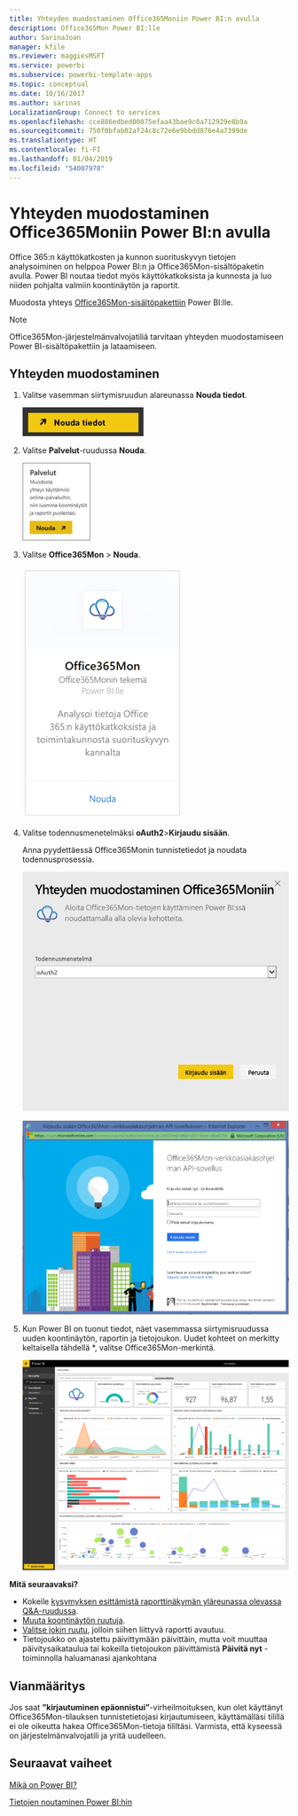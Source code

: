 ```yaml
---
title: Yhteyden muodostaminen Office365Moniin Power BI:n avulla
description: Office365Mon Power BI:lle
author: SarinaJoan
manager: kfile
ms.reviewer: maggiesMSFT
ms.service: powerbi
ms.subservice: powerbi-template-apps
ms.topic: conceptual
ms.date: 10/16/2017
ms.author: sarinas
LocalizationGroup: Connect to services
ms.openlocfilehash: cce886edbed00075efaa43bae9c8a712929e8b9a
ms.sourcegitcommit: 750f0bfab02af24c8c72e6e9bbdd876e4a7399de
ms.translationtype: HT
ms.contentlocale: fi-FI
ms.lasthandoff: 01/04/2019
ms.locfileid: "54007978"
---
```

# <a name="connect-to-office365mon-with-power-bi"></a>Yhteyden muodostaminen Office365Moniin Power BI:n avulla
Office 365:n käyttökatkosten ja kunnon suorituskyvyn tietojen analysoiminen on helppoa Power BI:n ja Office365Mon-sisältöpaketin avulla. Power BI noutaa tiedot myös käyttökatkoksista ja kunnosta ja luo niiden pohjalta valmiin koontinäytön ja raportit.

Muodosta yhteys [Office365Mon-sisältöpakettiin](https://app.powerbi.com/groups/me/getdata/services/office365mon) Power BI:lle.

>[!NOTE]
>Office365Mon-järjestelmänvalvojatiliä tarvitaan yhteyden muodostamiseen Power BI-sisältöpakettiin ja lataamiseen.

## <a name="how-to-connect"></a>Yhteyden muodostaminen
1. Valitse vasemman siirtymisruudun alareunassa **Nouda tiedot**.
   
   ![](media/service-connect-to-office365mon/pbi_getdata.png)
2. Valitse **Palvelut**-ruudussa **Nouda**.
   
   ![](media/service-connect-to-office365mon/pbi_getservices.png) 
3. Valitse **Office365Mon** \> **Nouda**.
   
   ![](media/service-connect-to-office365mon/o365mon.png)
4. Valitse todennusmenetelmäksi **oAuth2**\>**Kirjaudu sisään**.
   
   Anna pyydettäessä Office365Monin tunnistetiedot ja noudata todennusprosessia.
   
   ![](media/service-connect-to-office365mon/creds.png)
   
   ![](media/service-connect-to-office365mon/creds2.png)
5. Kun Power BI on tuonut tiedot, näet vasemmassa siirtymisruudussa uuden koontinäytön, raportin ja tietojoukon. Uudet kohteet on merkitty keltaisella tähdellä \*, valitse Office365Mon-merkintä.
   
   ![](media/service-connect-to-office365mon/dashboard4.png)

**Mitä seuraavaksi?**

* Kokeile [kysymyksen esittämistä raporttinäkymän yläreunassa olevassa Q&A-ruudussa](consumer/end-user-q-and-a.md).
* [Muuta koontinäytön ruutuja](service-dashboard-edit-tile.md).
* [Valitse jokin ruutu](consumer/end-user-tiles.md), jolloin siihen liittyvä raportti avautuu.
* Tietojoukko on ajastettu päivittymään päivittäin, mutta voit muuttaa päivitysaikataulua tai kokeilla tietojoukon päivittämistä **Päivitä nyt** -toiminnolla haluamanasi ajankohtana

## <a name="troubleshooting"></a>Vianmääritys
Jos saat  **”kirjautuminen epäonnistui”**-virheilmoituksen, kun olet käyttänyt Office365Mon-tilauksen tunnistetietojasi kirjautumiseen, käyttämälläsi tilillä ei ole oikeutta hakea Office365Mon-tietoja tililtäsi. Varmista, että kyseessä on järjestelmänvalvojatili ja yritä uudelleen.

## <a name="next-steps"></a>Seuraavat vaiheet
[Mikä on Power BI?](power-bi-overview.md)

[Tietojen noutaminen Power BI:hin](service-get-data.md)

